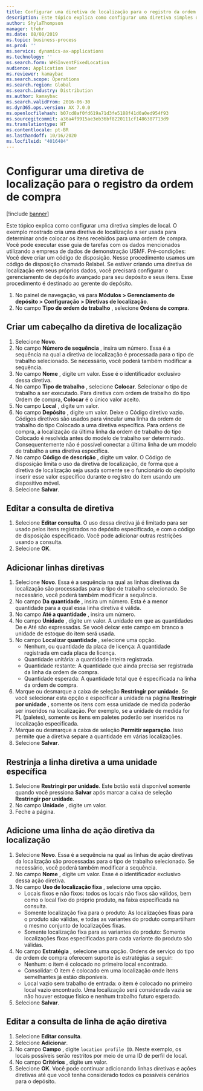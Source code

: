 ```yaml
---
title: Configurar uma diretiva de localização para o registro da ordem de compra
description: Este tópico explica como configurar uma diretiva simples de local.
author: ShylaThompson
manager: tfehr
ms.date: 08/08/2019
ms.topic: business-process
ms.prod: ''
ms.service: dynamics-ax-applications
ms.technology: ''
ms.search.form: WHSInventFixedLocation
audience: Application User
ms.reviewer: kamaybac
ms.search.scope: Operations
ms.search.region: Global
ms.search.industry: Distribution
ms.author: kamaybac
ms.search.validFrom: 2016-06-30
ms.dyn365.ops.version: AX 7.0.0
ms.openlocfilehash: b07cd8af0fd619a71d3fe5188f41d0a0ed954f93
ms.sourcegitcommit: a36a4f9915ae3eb36bf8220111cf1486387713d9
ms.translationtype: HT
ms.contentlocale: pt-BR
ms.lasthandoff: 10/16/2020
ms.locfileid: "4016484"
---
```

# <a name="set-up-a-location-directive-for-purchase-order-put-away"></a>Configurar uma diretiva de localização para o registro da ordem de compra

[!include [banner](../../includes/banner.md)]

Este tópico explica como configurar uma diretiva simples de local. O exemplo mostrado cria uma diretiva de localização a ser usada para determinar onde colocar os itens recebidos para uma ordem de compra. Você pode executar esse guia de tarefas com os dados mencionados utilizando a empresa de dados de demonstração USMF. Pré-condições: Você deve criar um código de disposição. Nesse procedimento usamos um código de disposição chamado Relabel. Se estiver criando uma diretiva de localização em seus próprios dados, você precisará configurar o gerenciamento de depósito avançado para seu depósito e seus itens. Esse procedimento é destinado ao gerente do depósito.

1. No painel de navegação, vá para **Módulos > Gerenciamento de depósito > Configuração > Diretivas de localização**.
2. No campo **Tipo de ordem de trabalho** , selecione **Ordens de compra**.

## <a name="create-a-location-directive-header"></a>Criar um cabeçalho da diretiva de localização
1. Selecione **Novo**.
2. No campo **Número de sequência** , insira um número. Essa é a sequência na qual a diretiva de localização é processada para o tipo de trabalho selecionado. Se necessário, você poderá também modificar a sequência.  
3. No campo **Nome** , digite um valor. Esse é o identificador exclusivo dessa diretiva.  
4. No campo **Tipo de trabalho** , selecione **Colocar**. Selecionar o tipo de trabalho a ser executado. Para diretiva com ordem de trabalho do tipo Ordem de compra, **Colocar** é o único valor aceito.  
5. No campo **Local** , digite um valor.
6. No campo **Depósito** , digite um valor. Deixe o Código diretivo vazio.  Códigos diretivos são usados para vincular uma linha da ordem de trabalho do tipo Colocado a uma diretiva específica. Para ordens de compra, a localização da última linha da ordem de trabalho do tipo Colocado é resolvida antes do modelo de trabalho ser determinado. Consequentemente não é possível conectar a última linha de um modelo de trabalho a uma diretiva específica.   
7. No campo **Código de descrição** , digite um valor. O Código de disposição limita o uso da diretiva de localização, de forma que a diretiva de localização seja usada somente se o funcionário do depósito inserir esse valor específico durante o registro do item usando um dispositivo móvel.  
8. Selecione **Salvar**.

## <a name="edit-the-query-for-directive"></a>Editar a consulta de diretiva
1. Selecione **Editar consulta**. O uso dessa diretiva já é limitado para ser usado pelos itens registrados no depósito especificado, e com o código de disposição especificado. Você pode adicionar outras restrições usando a consulta.  
2. Selecione **OK**.

## <a name="add-directive-lines"></a>Adicionar linhas diretivas
1. Selecione **Novo**. Essa é a sequência na qual as linhas diretivas da localização são processadas para o tipo de trabalho selecionado. Se necessário, você poderá também modificar a sequência.  
2. No campo **Da quantidade** , insira um número. Esta é a menor quantidade para a qual essa linha diretiva é válida.  
3. No campo **Até a quantidade** , insira um número.
4. No campo **Unidade** , digite um valor. A unidade em que as quantidades De e Até são expressadas. Se você deixar este campo em branco a unidade de estoque do item será usada.  
5. No campo **Localizar quantidade** , selecione uma opção.
    - Nenhum, ou quantidade da placa de licença: A quantidade registrada em cada placa de licença.  
    - Quantidade unitária: a quantidade inteira registrada.  
    - Quantidade restante: A quantidade que ainda precisa ser registrada da linha da ordem de compra.  
    - Quantidade esperada: A quantidade total que é especificada na linha da ordem de compra.  
6. Marque ou desmarque a caixa de seleção **Restringir por unidade**. Se você selecionar esta opção e especificar a unidade na página **Restringir por unidade** , somente os itens com essa unidade de medida poderão ser inseridos na localização. Por exemplo, se a unidade de medida for PL (paletes), somente os itens em paletes poderão ser inseridos na localização especificada.  
7. Marque ou desmarque a caixa de seleção **Permitir separação**. Isso permite que a diretiva separe a quantidade em várias localizações.  
8. Selecione **Salvar**.

## <a name="restrict-the-directive-line-to-a-specific-unit"></a>Restrinja a linha diretiva a uma unidade específica
1. Selecione **Restringir por unidade**. Este botão está disponível somente quando você pressiona **Salvar** após marcar a caixa de seleção **Restringir por unidade**.  
2. No campo **Unidade** , digite um valor.
3. Feche a página.

## <a name="add-a-location-directive-action-line"></a>Adicione uma linha de ação diretiva da localização
1. Selecione **Novo**. Essa é a sequência na qual as linhas de ação diretivas da localização são processadas para o tipo de trabalho selecionado. Se necessário, você poderá também modificar a sequência.  
2. No campo **Nome** , digite um valor. Esse é o identificador exclusivo dessa ação diretiva.  
3. No campo **Uso de localização fixa** , selecione uma opção.
    - Locais fixos e não fixos: todos os locais não fixos são válidos, bem como o local fixo do próprio produto, na faixa especificada na consulta.  
    - Somente localização fixa para o produto: As localizações fixas para o produto são válidas, e todas as variantes do produto compartilham o mesmo conjunto de localizações fixas.  
    - Somente localização fixa para as variantes do produto: Somente localizações fixas especificadas para cada variante do produto são válidas.  
4. No campo **Estratégia** , selecione uma opção. Ordens de serviço do tipo de ordem de compra oferecem suporte às estratégias a seguir: 
    - Nenhum: o item é colocado no primeiro local encontrado.  
    - Consolidar: O item é colocado em uma localização onde itens semelhantes já estão disponíveis.  
    - Local vazio sem trabalho de entrada: o item é colocado no primeiro local vazio encontrado. Uma localização será considerada vazia se não houver estoque físico e nenhum trabalho futuro esperado.  
5. Selecione **Salvar**.

## <a name="edit-the-query-for-directive-action-line"></a>Editar a consulta de linha de ação diretiva
1. Selecione **Editar consulta**.
2. Selecione **Adicionar**.
3. No campo **Campo** , digite `location profile ID`. Neste exemplo, os locais possíveis serão restritos por meio de uma ID de perfil de local.  
4. No campo **Critérios** , digite um valor.
5. Selecione **OK**. Você pode continuar adicionando linhas diretivas e ações diretivas até que você tenha considerado todos os possíveis cenários para o depósito.  

